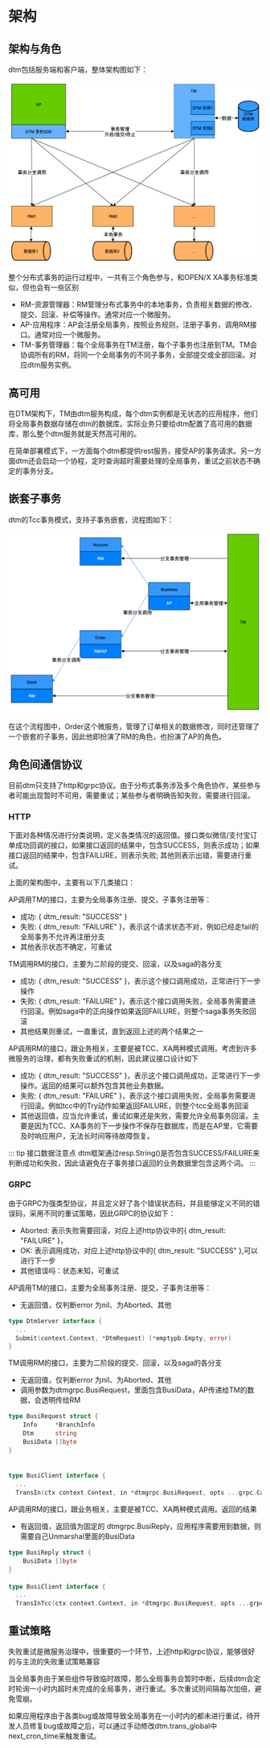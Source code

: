 # 架构

## 架构与角色

dtm包括服务端和客户端，整体架构图如下：

![arch](../imgs/arch.jpg)

整个分布式事务的运行过程中，一共有三个角色参与，和OPEN/X XA事务标准类似，但也会有一些区别

- RM-资源管理器：RM管理分布式事务中的本地事务，负责相关数据的修改、提交、回滚、补偿等操作。通常对应一个微服务。
- AP-应用程序：AP会注册全局事务，按照业务规则，注册子事务，调用RM接口。通常对应一个微服务。
- TM-事务管理器：每个全局事务在TM注册，每个子事务也注册到TM。TM会协调所有的RM，将同一个全局事务的不同子事务，全部提交或全部回滚。对应dtm服务实例。

## 高可用

在DTM架构下，TM由dtm服务构成，每个dtm实例都是无状态的应用程序，他们将全局事务数据存储在dtm的数据库。实际业务只要给dtm配置了高可用的数据库，那么整个dtm服务就是天然高可用的。

在简单部署模式下，一方面每个dtm都提供rest服务，接受AP的事务请求。另一方面dtm还会启动一个协程，定时查询超时需要处理的全局事务，重试之前状态不确定的事务分支。

## 嵌套子事务

dtm的Tcc事务模式，支持子事务嵌套，流程图如下：

![nested_trans](../imgs/nested_trans.jpg)

在这个流程图中，Order这个微服务，管理了订单相关的数据修改，同时还管理了一个嵌套的子事务，因此他即扮演了RM的角色，也扮演了AP的角色。

## 角色间通信协议

目前dtm只支持了http和grpc协议。由于分布式事务涉及多个角色协作，某些参与者可能出现暂时不可用，需要重试；某些参与者明确告知失败，需要进行回滚。

### HTTP

下面对各种情况进行分类说明，定义各类情况的返回值。接口类似微信/支付宝订单成功回调的接口，如果接口返回的结果中，包含SUCCESS，则表示成功；如果接口返回的结果中，包含FAILURE，则表示失败; 其他则表示出错，需要进行重试。

上面的架构图中，主要有以下几类接口：

AP调用TM的接口，主要为全局事务注册、提交，子事务注册等：
  - 成功: { dtm_result: "SUCCESS" }
  - 失败: { dtm_result: "FAILURE" }，表示这个请求状态不对，例如已经走fail的全局事务不允许再注册分支
  - 其他表示状态不确定，可重试

TM调用RM的接口，主要为二阶段的提交、回滚，以及saga的各分支
  - 成功: { dtm_result: "SUCCESS" }，表示这个接口调用成功，正常进行下一步操作
  - 失败: { dtm_result: "FAILURE" }，表示这个接口调用失败，全局事务需要进行回滚。例如saga中的正向操作如果返回FAILURE，则整个saga事务失败回滚
  - 其他结果则重试，一直重试，直到返回上述的两个结果之一

AP调用RM的接口，跟业务相关，主要是被TCC、XA两种模式调用。考虑到许多微服务的治理，都有失败重试的机制，因此建议接口设计如下
  - 成功: { dtm_result: "SUCCESS" }，表示这个接口调用成功，正常进行下一步操作。返回的结果可以额外包含其他业务数据。
  - 失败: { dtm_result: "FAILURE" }，表示这个接口调用失败，全局事务需要进行回滚。例如tcc中的Try动作如果返回FAILURE，则整个tcc全局事务回滚
  - 其他返回值，应当允许重试，重试如果还是失败，需要允许全局事务回滚。主要是因为TCC、XA事务的下一步操作不保存在数据库，而是在AP里，它需要及时响应用户，无法长时间等待故障恢复。

::: tip 接口数据注意点
dtm框架通过resp.String()是否包含SUCCESS/FAILURE来判断成功和失败，因此请避免在子事务接口返回的业务数据里包含这两个词。
:::

### GRPC

由于GRPC为强类型协议，并且定义好了各个错误状态码，并且能够定义不同的错误码，采用不同的重试策略，因此GRPC的协议如下：
- Aborted: 表示失败需要回滚，对应上述http协议中的{ dtm_result: "FAILURE" }，
- OK: 表示调用成功，对应上述http协议中的{ dtm_result: "SUCCESS" },可以进行下一步
- 其他错误吗：状态未知，可重试

AP调用TM的接口，主要为全局事务注册、提交，子事务注册等：
- 无返回值，仅判断error 为nil、为Aborted、其他

``` go
type DtmServer interface {
  ...
  Submit(context.Context, *DtmRequest) (*emptypb.Empty, error)
}
```

TM调用RM的接口，主要为二阶段的提交、回滚，以及saga的各分支
- 无返回值，仅判断error 为nil、为Aborted、其他
- 调用参数为dtmgrpc.BusiRequest，里面包含BusiData，AP传递给TM的数据，会透明传给RM
``` go
type BusiRequest struct {
	Info     *BranchInfo
	Dtm      string
	BusiData []byte
}


type BusiClient interface {
  ...
  TransIn(ctx context.Context, in *dtmgrpc.BusiRequest, opts ...grpc.CallOption) (*emptypb.Empty, error)
```

AP调用RM的接口，跟业务相关，主要是被TCC、XA两种模式调用。返回的结果
- 有返回值，返回值为固定的 dtmgrpc.BusiReply，应用程序需要用到数据，则需要自己Unmarshal里面的BusiData
``` go
type BusiReply struct {
	BusiData []byte
}

type BusiClient interface {
  ...
  TransInTcc(ctx context.Context, in *dtmgrpc.BusiRequest, opts ...grpc.CallOption) (*dtmgrpc.BusiReply, error)
```

## 重试策略

失败重试是微服务治理中，很重要的一个环节，上述http和grpc协议，能够很好的与主流的失败重试策略兼容

当全局事务由于某些组件导致临时故障，那么全局事务会暂时中断，后续dtm会定时轮询一小时内超时未完成的全局事务，进行重试。多次重试则间隔每次加倍，避免雪崩。

如果应用程序由于各类bug或故障导致全局事务在一小时内的都未进行重试，待开发人员修复bug或故障之后，可以通过手动修改dtm.trans_global中next_cron_time来触发重试。
